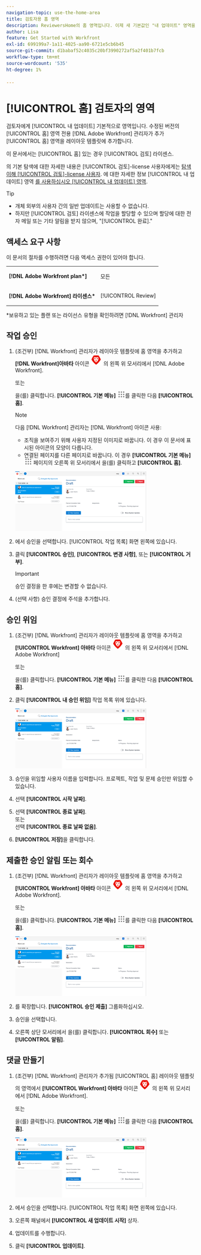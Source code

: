 ```yaml
---
navigation-topic: use-the-home-area
title: 검토자용 홈 영역
description: ReviewersHome의 홈 영역입니다. 이제 새 기본값인 "내 업데이트" 영역을 만들었지만 이 영역이 계속 유지되어야 하는지 확실하지 않습니다. "내 업데이트" 문서는 이 문서(오른쪽 상단)에서 연결됩니다."
author: Lisa
feature: Get Started with Workfront
exl-id: 699199a7-1a11-4025-aa90-6721e5cb6b45
source-git-commit: d1babaf52c4035c20bf3990272af5a2f401b7fcb
workflow-type: tm+mt
source-wordcount: '535'
ht-degree: 1%

---
```


# [!UICONTROL 홈] 검토자의 영역

<!--
<p data-mc-conditions="QuicksilverOrClassic.Draft mode">(NOTE: from Alina: not sure if we should still keep this one or not. In the past, Reviewers had a limited "Home" area which was their default page. Since now they created a "My Updates" area which is their new default, not sure if this makes much sense to still keep. The "My Updates" article is linked from this one, right at the top.)</p>
-->

검토자에게 [!UICONTROL 내 업데이트] 기본적으로 영역입니다. 수정된 버전의 [!UICONTROL 홈] 영역 전용 [!DNL Adobe Workfront] 관리자가 추가 [!UICONTROL 홈] 영역을 레이아웃 템플릿에 추가합니다.

이 문서에서는 [!UICONTROL 홈] 있는 경우 [!UICONTROL 검토] 라이센스.

의 기본 탐색에 대한 자세한 내용은 [!UICONTROL 검토]-license 사용자에게는 [탐색 이해 [!UICONTROL 검토]-license 사용자](../../../workfront-basics/navigate-workfront/workfront-navigation/reviewer-global-navigation-bar.md). 에 대한 자세한 정보 [!UICONTROL 내 업데이트] 영역 [를 사용하십시오 [!UICONTROL 내 업데이트] 영역](../../../workfront-basics/using-home/using-the-home-area/my-updates-area.md).

>[!TIP]
>
>* 개체 외부의 사용자 간의 일반 업데이트는 사용할 수 없습니다.
>* 하지만 [!UICONTROL 검토] 라이센스에 작업을 할당할 수 있으며 할당에 대한 전자 메일 또는 기타 알림을 받지 않으며, &quot;[!UICONTROL 완료].&quot;
>




## 액세스 요구 사항

이 문서의 절차를 수행하려면 다음 액세스 권한이 있어야 합니다.

<table style="table-layout:auto"> 
 <col> 
 </col> 
 <col> 
 </col> 
 <tbody> 
  <tr> 
   <td role="rowheader"><strong>[!DNL Adobe Workfront plan*]</strong></td> 
   <td> <p>모든</p> </td> 
  </tr> 
  <tr> 
   <td role="rowheader"><strong>[!DNL Adobe Workfront] 라이센스*</strong></td> 
   <td> <p>[!UICONTROL Review] </p> </td> 
  </tr> 
 </tbody> 
</table>

&#42;보유하고 있는 플랜 또는 라이선스 유형을 확인하려면 [!DNL Workfront] 관리자

## 작업 승인

1. (조건부) [!DNL Workfront] 관리자가 레이아웃 템플릿에 홈 영역을 추가하고 **[!DNL Workfront]아바타** 아이콘 ![](assets/home-icon-30x29.png) 의 왼쪽 위 모서리에서 [!DNL Adobe Workfront].

   또는

   을(를) 클릭합니다. **[!UICONTROL 기본 메뉴]** ![](assets/main-menu-icon.png)를 클릭한 다음 **[!UICONTROL 홈]**.

   >[!NOTE]
   >
   >다음 [!DNL Workfront] 관리자는 [!DNL Workfront] 아이콘 사용:
   >
   >   
   >   
   >   * 조직을 보여주기 위해 사용자 지정된 이미지로 바꿉니다. 이 경우 이 문서에 표시된 아이콘의 모양이 다릅니다.
   >   * 연결된 페이지를 다른 페이지로 바꿉니다. 이 경우 **[!UICONTROL 기본 메뉴]** ![](assets/main-menu-icon.png) 페이지의 오른쪽 위 모서리에서 을(를) 클릭하고 **[!UICONTROL 홈]**.



   ![](assets/home-for-reviewers-adobe-350x159.png)

1. 에서 승인을 선택합니다. [!UICONTROL 작업 목록] 화면 왼쪽에 있습니다.
1. 클릭 **[!UICONTROL 승인]**, **[!UICONTROL 변경 사항]**, 또는 **[!UICONTROL 거부]**.

   >[!IMPORTANT]
   >
   >승인 결정을 한 후에는 변경할 수 없습니다.

1. (선택 사항) 승인 결정에 주석을 추가합니다.

## 승인 위임

1. (조건부) [!DNL Workfront] 관리자가 레이아웃 템플릿에 홈 영역을 추가하고 **[!UICONTROL Workfront] 아바타** 아이콘 ![](assets/home-icon-30x29.png) 의 왼쪽 위 모서리에서 [!DNL Adobe Workfront]

   또는

   을(를) 클릭합니다. **[!UICONTROL 기본 메뉴]** ![](assets/main-menu-icon.png)를 클릭한 다음 **[!UICONTROL 홈]**.

1. 클릭 **[!UICONTROL 내 승인 위임]** 작업 목록 위에 있습니다.

   ![](assets/home-for-reviewers-adobe-350x159.png)

1. 승인을 위임할 사용자 이름을 입력합니다. 프로젝트, 작업 및 문제 승인만 위임할 수 있습니다.
1. 선택 **[!UICONTROL 시작 날짜]**.
1. 선택 **[!UICONTROL 종료 날짜]**.\
   또는\
   선택 **[!UICONTROL 종료 날짜 없음]**.

1. **[!UICONTROL 저장]**&#x200B;을 클릭합니다.

## 제출한 승인 알림 또는 회수

1. (조건부) [!DNL Workfront] 관리자가 레이아웃 템플릿에 홈 영역을 추가하고 **[!UICONTROL Workfront] 아바타** 아이콘 ![](assets/home-icon-30x29.png) 의 왼쪽 위 모서리에서 [!DNL Adobe Workfront].

   또는

   을(를) 클릭합니다. **[!UICONTROL 기본 메뉴]** ![](assets/main-menu-icon.png)를 클릭한 다음 **[!UICONTROL 홈]**.

   ![](assets/home-for-reviewers-adobe-350x159.png)

1. 를 확장합니다. **[!UICONTROL 승인 제출]** 그룹화하십시오.
1. 승인을 선택합니다.
1. 오른쪽 상단 모서리에서 을(를) 클릭합니다. **[!UICONTROL 회수]** 또는 **[!UICONTROL 알림]**.

## 댓글 만들기

1. (조건부) [!DNL Workfront] 관리자가 추가됨 [!UICONTROL 홈] 레이아웃 템플릿의 영역에서 **[!UICONTROL Workfront] 아바타** 아이콘 ![](assets/home-icon-30x29.png) 의 왼쪽 위 모서리에서 [!DNL Adobe Workfront].

   또는

   을(를) 클릭합니다. **[!UICONTROL 기본 메뉴]** ![](assets/main-menu-icon.png)를 클릭한 다음 **[!UICONTROL 홈]**.

   ![](assets/home-for-reviewers-adobe-350x159.png)

1. 에서 승인을 선택합니다. [!UICONTROL 작업 목록] 화면 왼쪽에 있습니다.
1. 오른쪽 패널에서 **[!UICONTROL 새 업데이트 시작]** 상자.
1. 업데이트를 수행합니다.
1. 클릭 **[!UICONTROL 업데이트]**.


